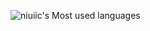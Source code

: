 ![niuiic's Most used languages](https://github-readme-stats.vercel.app/api/top-langs?username=niuiic&show_icons=true&count_private=true&theme=gotham)
